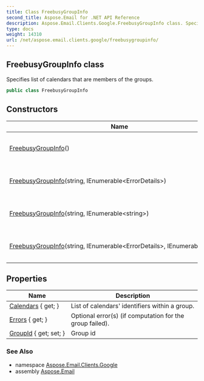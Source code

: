 ```yaml
---
title: Class FreebusyGroupInfo
second_title: Aspose.Email for .NET API Reference
description: Aspose.Email.Clients.Google.FreebusyGroupInfo class. Specifies list of calendars that are members of the groups
type: docs
weight: 14310
url: /net/aspose.email.clients.google/freebusygroupinfo/
---
```

## FreebusyGroupInfo class

Specifies list of calendars that are members of the groups.

```csharp
public class FreebusyGroupInfo
```

## Constructors

| Name | Description |
| --- | --- |
| [FreebusyGroupInfo](freebusygroupinfo/#constructor)() | Initializes a new instance of the FreebusyGroupInfo class. |
| [FreebusyGroupInfo](freebusygroupinfo/#constructor_1)(string, IEnumerable&lt;ErrorDetails&gt;) | Initializes a new instance of the FreebusyGroupInfo class. |
| [FreebusyGroupInfo](freebusygroupinfo/#constructor_3)(string, IEnumerable&lt;string&gt;) | Initializes a new instance of the FreebusyGroupInfo class. |
| [FreebusyGroupInfo](freebusygroupinfo/#constructor_2)(string, IEnumerable&lt;ErrorDetails&gt;, IEnumerable&lt;string&gt;) | Initializes a new instance of the FreebusyGroupInfo class. |

## Properties

| Name | Description |
| --- | --- |
| [Calendars](../../aspose.email.clients.google/freebusygroupinfo/calendars/) { get; } | List of calendars' identifiers within a group. |
| [Errors](../../aspose.email.clients.google/freebusygroupinfo/errors/) { get; } | Optional error(s) (if computation for the group failed). |
| [GroupId](../../aspose.email.clients.google/freebusygroupinfo/groupid/) { get; set; } | Group id |

### See Also

* namespace [Aspose.Email.Clients.Google](../../aspose.email.clients.google/)
* assembly [Aspose.Email](../../)


